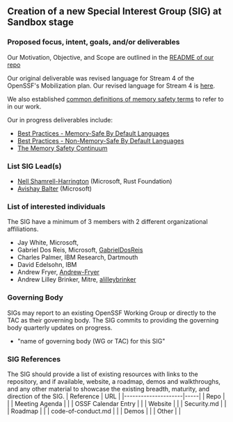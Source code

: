 ## Creation of a new Special Interest Group (SIG) at Sandbox stage

### Proposed focus, intent, goals, and/or deliverables

Our Motivation, Objective, and Scope are outlined in the [README of our repo](https://github.com/ossf/Memory-Safety/blob/main/README.md)

Our original deliverable was revised language for Stream 4 of the OpenSSF's Mobilization plan. Our revised language for Stream 4 is [here](https://github.com/ossf/Memory-Safety/blob/main/docs/revised-stream-4-language.md).

We also established [common definitions of memory safety terms](https://github.com/ossf/Memory-Safety/blob/main/docs/definitions.md) to refer to in our work.

Our in progress deliverables include:
* [Best Practices - Memory-Safe By Default Languages](https://github.com/ossf/Memory-Safety/blob/main/docs/best-practice-memory-safe-by-default-languages.md)
* [Best Practices - Non-Memory-Safe By Default Languages](https://github.com/ossf/Memory-Safety/blob/main/docs/best-practice-non-memory-safe-by-default-languages.md)
* [The Memory Safety Continuum](https://github.com/ossf/Memory-Safety/pull/20)

### List SIG Lead(s)
* [Nell Shamrell-Harrington](https://github.com/nellshamrell) (Microsoft, Rust Foundation)
* [Avishay Balter](https://github.com/balteravishay) (Microsoft)

### List of interested individuals
The SIG have a minimum of 3 members with 2 different organizational affiliations.
* Jay White, Microsoft, 
* Gabriel Dos Reis, Microsoft, [GabrielDosReis](https://github.com/GabrielDosReis)
* Charles Palmer, IBM Research, Dartmouth
* David Edelsohn, IBM
* Andrew Fryer, [Andrew-Fryer](https://github.com/Andrew-Fryer)
* Andrew Lilley Brinker, Mitre, [alilleybrinker](https://github.com/alilleybrinker)


### Governing Body
SIGs may report to an existing OpenSSF Working Group or directly to the TAC as their governing body. The SIG commits to providing the governing body quarterly updates on progress.
  * "name of governing body (WG or TAC) for this SIG"

### SIG References
The SIG should provide a list of existing resources with links to the repository, and if available, website, a roadmap, demos and walkthroughs, and any other material to showcase the existing breadth, maturity, and direction of the SIG.
| Reference           | URL |
|---------------------|-----|
| Repo                |     |
| Meeting Agenda      |     |
| OSSF Calendar Entry |     |
| Website             |     |
| Security.md         |     |
| Roadmap             |     |
| code-of-conduct.md             |     |
| Demos               |     |
| Other               |     |
